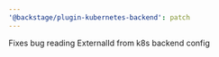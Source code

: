 ```yaml
---
'@backstage/plugin-kubernetes-backend': patch
---
```


Fixes bug reading ExternalId from k8s backend config
